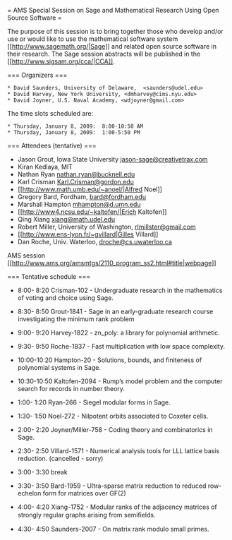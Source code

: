 = AMS Special Session on Sage and Mathematical Research Using Open Source Software =

 The purpose of this session is to bring together those who develop and/or use or would like to use the mathematical software system [[http://www.sagemath.org/|Sage]] and related open source software in their research. The Sage session abstracts will be published in the [[http://www.sigsam.org/cca/|CCA]].


=== Organizers ===

    * David Saunders, University of Delaware,  <saunders@udel.edu>
    * David Harvey, New York University, <dmharvey@cims.nyu.edu>
    * David Joyner, U.S. Naval Academy, <wdjoyner@gmail.com>

The time slots scheduled are: 
  
    * Thursday, January 8, 2009:  8:00-10:50 AM
    * Thursday, January 8, 2009:  1:00-5:50 PM

=== Attendees (tentative) ===

 * Jason Grout, Iowa State University <jason-sage@creativetrax.com>
 * Kiran Kedlaya, MIT
 * Nathan Ryan <nathan.ryan@bucknell.edu>
 * Karl Crisman <Karl.Crisman@gordon.edu>
 * [[http://www.math.umb.edu/~anoel/|Alfred Noel]]
 * Gregory Bard, Fordham, <bard@fordham.edu>
 * Marshall Hampton <mhampton@d.umn.edu>
 * [[http://www4.ncsu.edu/~kaltofen/|Erich Kaltofen]]
 * Qing Xiang <xiang@math.udel.edu>
 * Robert Miller, University of Washington, <rlmillster@gmail.com>
 * [[http://www.ens-lyon.fr/~gvillard|Gilles Villard]]
 * Dan Roche, Univ. Waterloo, droche@cs.uwaterloo.ca

AMS session [[http://www.ams.org/amsmtgs/2110_program_ss2.html#title|webpage]]

=== Tentative schedule ===

 * 8:00- 8:20 Crisman-102 - Undergraduate research in the mathematics of voting and choice using Sage.
 * 8:30- 8:50 Grout-1841 - Sage in an early-graduate research course investigating the minimum rank problem
 * 9:00- 9:20 Harvey-1822 - zn_poly: a library for polynomial arithmetic.
 * 9:30- 9:50 Roche-1837 - Fast multiplication with low space complexity.
 * 10:00-10:20 Hampton-20 - Solutions, bounds, and finiteness of polynomial systems in  Sage.
 * 10:30-10:50 Kaltofen-2094 - Rump’s model problem and the computer search for records in number theory.

 * 1:00- 1:20 Ryan-266 - Siegel modular forms in Sage.
 * 1:30- 1:50 Noel-272 - Nilpotent orbits associated to Coxeter cells.
 * 2:00- 2:20 Joyner/Miller-758 - Coding theory and combinatorics in Sage.
 * 2:30- 2:50 Villard-1571 - Numerical analysis tools for LLL lattice basis reduction. (cancelled - sorry)
 * 3:00- 3:30 break
 * 3:30- 3:50 Bard-1959 - Ultra-sparse matrix reduction to reduced row-echelon form for matrices over GF(2)
 * 4:00- 4:20 Xiang-1752 - Modular ranks of the adjacency matrices of strongly regular graphs arising from semiﬁelds.
 * 4:30- 4:50 Saunders-2007 - On matrix rank modulo small primes.
